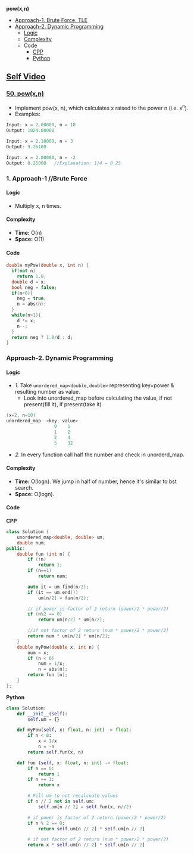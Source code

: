 **pow(x,n)**
- [Approach-1. Brute Force. TLE](#a1)
- [Approach-2. Dynamic Programming](#a2)
  - [Logic](#l)
  - [Complexity](#com)
  - Code
    - [CPP](#cpp)
    - [Python](#py)

## [Self Video](https://youtu.be/8heSCZ2j-7M)

### [50. pow(x,n)](https://leetcode.com/problems/powx-n/solution/)
- Implement pow(x, n), which calculates x raised to the power n (i.e. x<sup>n</sup>).
- Examples:
```c
Input: x = 2.00000, n = 10
Output: 1024.00000

Input: x = 2.10000, n = 3
Output: 9.26100

Input: x = 2.00000, n = -2
Output: 0.25000   //Explanation: 1/4 = 0.25
```

<a name=a1></a>
### 1. Approach-1  //Brute Force
#### Logic
- Multiply x, n times.
#### Complexity
- **Time:** O(n)
- **Space:** O(1)
#### Code
```c++
double myPow(double x, int n) {
  if(not n)
    return 1.0;
  double d = x;
  bool neg = false;
  if(n<0){
    neg = true;
    n = abs(n);
  }
  while(n>1){
    d *= x;
    n--;
  }
  return neg ? 1.0/d : d;
}
```

<a name=a2></a>
### Approach-2. Dynamic Programming
#### Logic
- _1._ Take `unordered_map<double,double>` representing key=power & resulting number as value.
  - Look into unordered_map before calculating the value, if not present(fill it), if present(take it)
```c
(x=2, n=10)
unordered_map  <key, value>
                  0    1
                  1    2
                  2    4
                  5    32
```
- _2._ In every function call half the number and check in unorderd_map.
#### Complexity
- **Time:** O(logn). We jump in half of number, hence it's similar to bst search.
- **Space:** O(logn).

#### Code
<a name=cpp></a>
**CPP**
```c++
class Solution {
    unordered_map<double, double> um;
    double num;
public:
    double fun (int n) {
        if (!n)
            return 1;
        if (n==1)
            return num;

        auto it = um.find(n/2);
        if (it == um.end())
            um[n/2] = fun(n/2);

        // if power is factor of 2 return (power/2 * power/2)
        if (n%2 == 0)
            return um[n/2] * um[n/2];

        //if not factor of 2 return (num * power/2 * power/2)
        return num * um[n/2] * um[n/2];
    }
    double myPow(double x, int n) {
        num = x;
        if (n < 0)
            num = 1/x;
            n = abs(n);
        return fun (n);
    }
};
```

<a name=py></a>
**Python**
```py
class Solution:
    def __init__(self):
        self.um = {}    

    def myPow(self, x: float, n: int) -> float:
        if n < 0:
            x = 1/x
            n = -n
        return self.fun(x, n)

    def fun (self, x: float, n: int) -> float:
        if n == 0:
            return 1
        if n == 1:
            return x

        # Fill um to not recalcuate values
        if n // 2 not in self.um:
            self.um[n // 2] = self.fun(x, n//2)

        # if power is factor of 2 return (power/2 * power/2)
        if n % 2 == 0:
            return self.um[n // 2] * self.um[n // 2]

        # if not factor of 2 return (num * power/2 * power/2)
        return x * self.um[n // 2] * self.um[n // 2]
```
